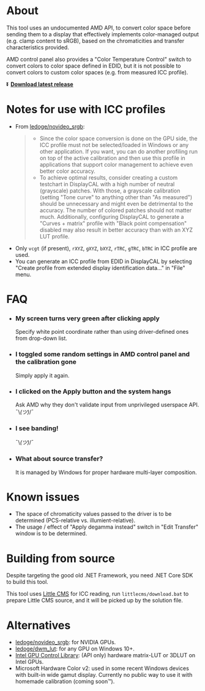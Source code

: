 # About
This tool uses an undocumented AMD API, to convert color space before sending them to a display that effectively implements color-managed output (e.g. clamp content to sRGB), based on the chromaticities and transfer characteristics provided.

AMD control panel also provides a "Color Temperature Control" switch to convert colors to color space defined in EDID, but it is not possible to convert colors to custom color spaces (e.g. from measured ICC profile).

⏬ **[Download latest release](https://github.com/dantmnf/AMDColorTweaks/releases/tag/ci-build)**

# Notes for use with ICC profiles
* From [ledoge/novideo_srgb](https://github.com/ledoge/novideo_srgb):
  > * Since the color space conversion is done on the GPU side, the ICC profile must not be selected/loaded in Windows or any other application. If you want, you can do another profiling run on top of the active calibration and then use this profile in applications that support color management to achieve even better color accuracy.
  > * To achieve optimal results, consider creating a custom testchart in DisplayCAL with a high number of neutral (grayscale) patches. With those, a grayscale calibration (setting "Tone curve" to anything other than "As measured") should be unnecessary and might even be detrimental to the accuracy. The number of colored patches should not matter much. Additionally, configuring DisplayCAL to generate a "Curves + matrix" profile with "Black point compensation" disabled may also result in better accuracy than with an XYZ LUT profile.
* Only `vcgt` (if present), `rXYZ`, `gXYZ`, `bXYZ`, `rTRC`, `gTRC`, `bTRC` in ICC profile are used.
* You can generate an ICC profile from EDID in DisplayCAL by selecting "Create profile from extended display identification data..." in "File" menu.
# FAQ

* ### My screen turns very green after clicking apply
  Specify white point coordinate rather than using driver-defined ones from drop-down list.

* ### I toggled some random settings in AMD control panel and the calibration gone
  Simply apply it again.

* ### I clicked on the Apply button and the system hangs
  Ask AMD why they don't validate input from unprivileged userspace API. ¯\\_(ツ)_/¯ 

* ### I see banding!
  ¯\\_(ツ)_/¯ 

* ### What about source transfer?
  It is managed by Windows for proper hardware multi-layer composition.

# Known issues

* The space of chromaticity values passed to the driver is to be determined (PCS-relative vs. illumient-relative).
* The usage / effect of "Apply degamma instead" switch in "Edit Transfer" window is to be determined.

# Building from source

Despite targeting the good old .NET Framework, you need .NET Core SDK to build this tool.

This tool uses [Little CMS](https://www.littlecms.com/color-engine/) for ICC reading, run `littlecms/download.bat` to prepare Little CMS source, and it will be picked up by the solution file.

# Alternatives
* [ledoge/novideo_srgb](https://github.com/ledoge/novideo_srgb): for NVIDIA GPUs.
* [ledoge/dwm_lut](https://github.com/ledoge/dwm_lut): for any GPU on Windows 10+.
* [Intel GPU Control Library](https://intel.github.io/drivers.gpu.control-library/Control/INTRO.html): (API only) hardware matrix-LUT or 3DLUT on Intel GPUs.
* Microsoft Hardware Color v2: used in some recent Windows devices with built-in wide gamut display. Currently no public way to use it with homemade calibration (coming soon™).
